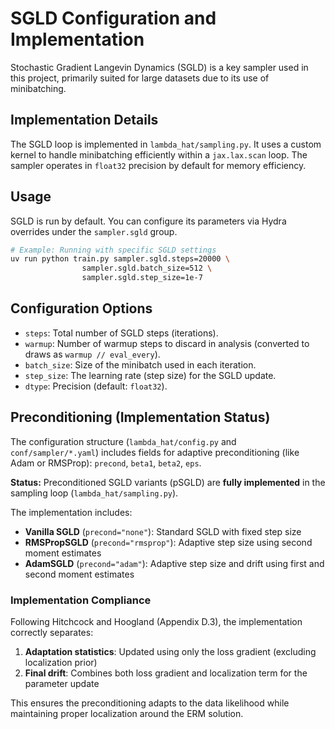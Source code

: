 # SGLD Configuration and Implementation

Stochastic Gradient Langevin Dynamics (SGLD) is a key sampler used in this project, primarily suited for large datasets due to its use of minibatching.

## Implementation Details

The SGLD loop is implemented in `lambda_hat/sampling.py`. It uses a custom kernel to handle minibatching efficiently within a `jax.lax.scan` loop. The sampler operates in `float32` precision by default for memory efficiency.

## Usage

SGLD is run by default. You can configure its parameters via Hydra overrides under the `sampler.sgld` group.

```bash
# Example: Running with specific SGLD settings
uv run python train.py sampler.sgld.steps=20000 \
                sampler.sgld.batch_size=512 \
                sampler.sgld.step_size=1e-7
```

## Configuration Options

- `steps`: Total number of SGLD steps (iterations).
- `warmup`: Number of warmup steps to discard in analysis (converted to draws as `warmup // eval_every`).
- `batch_size`: Size of the minibatch used in each iteration.
- `step_size`: The learning rate (step size) for the SGLD update.
- `dtype`: Precision (default: `float32`).

## Preconditioning (Implementation Status)

The configuration structure (`lambda_hat/config.py` and `conf/sampler/*.yaml`) includes fields for adaptive preconditioning (like Adam or RMSProp): `precond`, `beta1`, `beta2`, `eps`.

**Status:** Preconditioned SGLD variants (pSGLD) are **fully implemented** in the sampling loop (`lambda_hat/sampling.py`).

The implementation includes:
- **Vanilla SGLD** (`precond="none"`): Standard SGLD with fixed step size
- **RMSPropSGLD** (`precond="rmsprop"`): Adaptive step size using second moment estimates
- **AdamSGLD** (`precond="adam"`): Adaptive step size and drift using first and second moment estimates

### Implementation Compliance

Following Hitchcock and Hoogland (Appendix D.3), the implementation correctly separates:
1. **Adaptation statistics**: Updated using only the loss gradient (excluding localization prior)
2. **Final drift**: Combines both loss gradient and localization term for the parameter update

This ensures the preconditioning adapts to the data likelihood while maintaining proper localization around the ERM solution.
